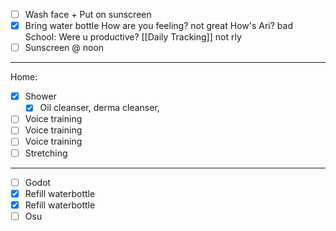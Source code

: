 - [ ] Wash face + Put on sunscreen
- [x] Bring water bottle
How are you feeling?
not great
How's Ari?
bad
School: Were u productive? [[Daily Tracking]]
not rly
- [ ] Sunscreen @ noon
---
Home:
- [x] Shower
	- [x] Oil cleanser, derma cleanser, 
- [ ] Voice training
- [ ] Voice training
- [ ] Voice training
- [ ] Stretching
---
- [ ] Godot
- [x] Refill waterbottle
- [x] Refill waterbottle
- [ ] Osu
